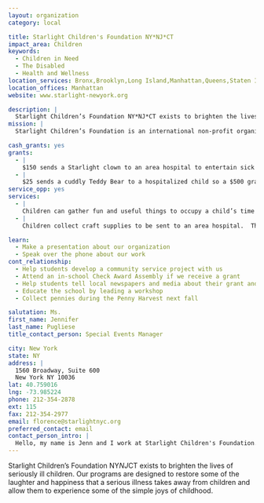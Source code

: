 ```yaml
---
layout: organization
category: local

title: Starlight Children's Foundation NY*NJ*CT
impact_area: Children
keywords: 
  - Children in Need
  - The Disabled
  - Health and Wellness
location_services: Bronx,Brooklyn,Long Island,Manhattan,Queens,Staten Island,Greater New York,Outside NYC
location_offices: Manhattan
website: www.starlight-newyork.org

description: |
  Starlight Children’s Foundation NY*NJ*CT exists to brighten the lives of seriously ill children.  Our programs are designed to restore some of the laughter and happiness that a serious illness takes away from children and allow them to experience some of the simple joys of childhood.
mission: |
  Starlight Children’s Foundation is an international non-profit organization dedicated to improving the quality of life for seriously ill children and their families. Working with more than 1000 hospitals, the Foundation provides an impressive menu of both in-hospital and outpatient programs and services. A leader in delivering distractive entertainment, Starlight's programs benefit over 100,000 children each month.

cash_grants: yes
grants: 
  - |
    $150 sends a Starlight clown to an area hospital to entertain sick children.  Bringing fun and laughter to hospital gatherings and directly to a child's bedsides are all a part of what they do.
  - |
    $25 sends a cuddly Teddy Bear to a hospitalized child so a $500 grant would provide 20 teddy bears for children.  Sending a cuddly Teddy Bear to a hospitalized child suffering from a serious illness can make a world of difference.  A Teddy Bear can provide the support and comfort a child needs during a scary doctors’ appointment, ease their nervousness before a surgery and cuddle with them in recovery.
service_opp: yes
services: 
  - |
    Children can gather fun and useful things to occupy a child’s time and attention while in the hospital, such as small stuffed animals, crayons, coloring books, puzzles, hand sanitizers, tissues, toothbrushes, etc.  These items are placed into a small child’s backpack that Starlight provides and are then given to children when they enter the hospital.
  - |
    Children collect craft supplies to be sent to an area hospital.  These craft supplies such as crayons, coloring books, beads, pipe cleaners, tissue paper etc. enable hospitalized children to create art works and have fun while in the hospital.  Craft projects offer fun and much needed distraction.

learn: 
  - Make a presentation about our organization
  - Speak over the phone about our work
cont_relationship: 
  - Help students develop a community service project with us
  - Attend an in-school Check Award Assembly if we receive a grant
  - Help students tell local newspapers and media about their grant and/or project with us
  - Educate the school by leading a workshop
  - Collect pennies during the Penny Harvest next fall

salutation: Ms.
first_name: Jennifer
last_name: Pugliese
title_contact_person: Special Events Manager

city: New York
state: NY
address: |
  1560 Broadway, Suite 600  
  New York NY 10036
lat: 40.759016
lng: -73.985224
phone: 212-354-2878
ext: 115
fax: 212-354-2977
email: florence@starlightnyc.org
preferred_contact: email
contact_person_intro: |
  Hello, my name is Jenn and I work at Starlight Children's Foundation.  My job is to plan and execute fundraising events that help raise money to run the programs that brighten the lives of seriously ill children.  I have been here for six months and love the work I do as it helps make life better for children challenged with illness or disability.
---
```

Starlight Children’s Foundation NY*NJ*CT exists to brighten the lives of seriously ill children.  Our programs are designed to restore some of the laughter and happiness that a serious illness takes away from children and allow them to experience some of the simple joys of childhood.